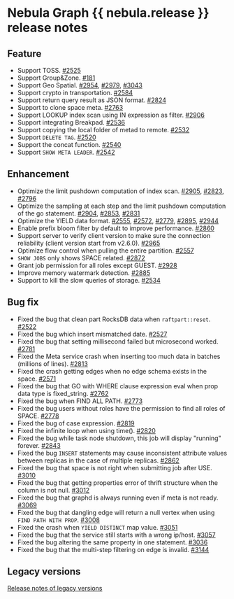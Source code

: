 # Nebula Graph {{ nebula.release }} release notes

## Feature

- Support TOSS. [#2525](https://github.com/vesoft-inc/nebula/pull/2525)
- Support Group&Zone. [#181](https://github.com/vesoft-inc/nebula-storage/pull/181)
- Support Geo Spatial. [#2954](https://github.com/vesoft-inc/nebula/pull/2954), [#2979](https://github.com/vesoft-inc/nebula/pull/2979), [#3043](https://github.com/vesoft-inc/nebula/pull/3043)
- Support crypto in transportation. [#2584](https://github.com/vesoft-inc/nebula/pull/2584)
- Support return query result as JSON format. [#2824](https://github.com/vesoft-inc/nebula/pull/2824)
- Support to clone space meta. [#2763](https://github.com/vesoft-inc/nebula/pull/2763)
- Support LOOKUP index scan using IN expression as filter. [#2906](https://github.com/vesoft-inc/nebula/pull/2906)
- Support integrating Breakpad. [#2536](https://github.com/vesoft-inc/nebula/pull/2536)
- Support copying the local folder of metad to remote. [#2532](https://github.com/vesoft-inc/nebula/pull/2532)
- Support `DELETE TAG`. [#2520](https://github.com/vesoft-inc/nebula/pull/2520)
- Support the concat function. [#2540](https://github.com/vesoft-inc/nebula/pull/2540)
- Support `SHOW META LEADER`. [#2542](https://github.com/vesoft-inc/nebula/pull/2542)

## Enhancement

- Optimize the limit pushdown computation of index scan. [#2905](https://github.com/vesoft-inc/nebula/pull/2905), [#2823](https://github.com/vesoft-inc/nebula/pull/2823), [#2796](https://github.com/vesoft-inc/nebula/pull/2796)
- Optimize the sampling at each step and the limit pushdown computation of the go statement. [#2904](https://github.com/vesoft-inc/nebula/pull/2904), [#2853](https://github.com/vesoft-inc/nebula/pull/2853), [#2831](https://github.com/vesoft-inc/nebula/pull/2831)
- Optimize the YIELD data format. [#2555](https://github.com/vesoft-inc/nebula/pull/2555), [#2572](https://github.com/vesoft-inc/nebula/pull/2572), [#2779](https://github.com/vesoft-inc/nebula/pull/2779), [#2895](https://github.com/vesoft-inc/nebula/pull/2895), [#2944](https://github.com/vesoft-inc/nebula/pull/2944)
- Enable prefix bloom filter by default to improve performance. [#2860](https://github.com/vesoft-inc/nebula/pull/2860)
- Support server to verify client version to make sure the connection reliability (client version start from v2.6.0). [#2965](https://github.com/vesoft-inc/nebula/pull/2965)
- Optimize flow control when pulling the entire partition. [#2557](https://github.com/vesoft-inc/nebula/pull/2557)
- `SHOW JOBS` only shows SPACE related. [#2872](https://github.com/vesoft-inc/nebula/pull/2872)
- Grant job permission for all roles except GUEST. [#2928](https://github.com/vesoft-inc/nebula/pull/2928)
- Improve memory watermark detection. [#2885](https://github.com/vesoft-inc/nebula/pull/2885)
- Support to kill the slow queries of storage. [#2534](https://github.com/vesoft-inc/nebula/pull/2534)

## Bug fix

- Fixed the bug that clean part RocksDB data when `raftpart::reset`. [#2522](https://github.com/vesoft-inc/nebula/pull/2522)
- Fixed the bug which insert mismatched date. [#2527](https://github.com/vesoft-inc/nebula/pull/2527)
- Fixed the bug that setting millisecond failed but microsecond worked. [#2781](https://github.com/vesoft-inc/nebula/pull/2781)
- Fixed the Meta service crash when inserting too much data in batches (millions of lines). [#2813](https://github.com/vesoft-inc/nebula/pull/2813)
- Fixed the crash getting edges when no edge schema exists in the space. [#2571](https://github.com/vesoft-inc/nebula/pull/2571)
- Fixed the bug that GO with WHERE clause expression eval when prop data type is fixed_string. [#2762](https://github.com/vesoft-inc/nebula/pull/2762)
- Fixed the bug when FIND ALL PATH. [#2773](https://github.com/vesoft-inc/nebula/pull/2773)
- Fixed the bug users without roles have the permission to find all roles of SPACE. [#2778](https://github.com/vesoft-inc/nebula/pull/2778)
- Fixed the bug of case expression. [#2819](https://github.com/vesoft-inc/nebula/pull/2819)
- Fixed the infinite loop when using time(). [#2820](https://github.com/vesoft-inc/nebula/pull/2820)
- Fixed the bug while task node shutdown, this job will display "running" forever. [#2843](https://github.com/vesoft-inc/nebula/pull/2843)
- Fixed the bug `INSERT` statements may cause inconsistent attribute values between replicas in the case of multiple replicas. [#2862](https://github.com/vesoft-inc/nebula/pull/2862)
- Fixed the bug that space is not right when submitting job after USE. [#3010](https://github.com/vesoft-inc/nebula/pull/3010)
- Fixed the bug that getting properties error of thrift structure when the column is not null. [#3012](https://github.com/vesoft-inc/nebula/pull/3012)
- Fixed the bug that graphd is always running even if meta is not ready. [#3069](https://github.com/vesoft-inc/nebula/pull/3069)
- Fixed the bug that dangling edge will return a null vertex when using `FIND PATH WITH PROP`. [#3008](https://github.com/vesoft-inc/nebula/pull/3008)
- Fixed the crash when `YIELD DISTINCT` map value. [#3051](https://github.com/vesoft-inc/nebula/pull/3051)
- Fixed the bug that the service still starts with a wrong ip/host. [#3057](https://github.com/vesoft-inc/nebula/pull/3057)
- Fixed the bug altering the same property in one statement. [#3036](https://github.com/vesoft-inc/nebula/pull/3036)
- Fixed the bug that the multi-step filtering on edge is invalid. [#3144](https://github.com/vesoft-inc/nebula/pull/3144)

## Legacy versions

[Release notes of legacy versions](https://nebula-graph.com.cn/tags/release-note/)
